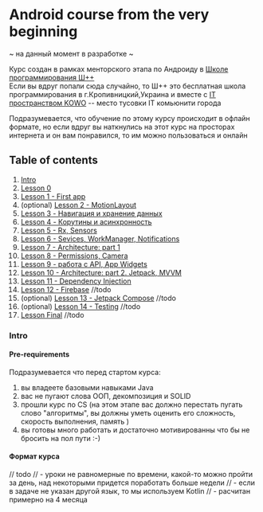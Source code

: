 # Android course from the very beginning
~ на данный момент в разработке ~  

Курс создан в рамках менторского этапа по Андроиду в [Школе программирования Ш++](https://programming.kr.ua/ua/)  
Если вы вдруг попали сюда случайно, то Ш++ это бесплатная школа программирования в г.Кропивницкий,Украина 
и вместе с [IT пространством KOWO](https://kowo.me/) -- место тусовки IT комьюнити города
   
Подразумевается, что обучение по этому курсу происходит в офлайн формате, но если вдруг вы наткнулись на этот курс на 
просторах интернета и он вам понравился, то им можно пользоваться и онлайн 


## Table of contents
1. [Intro](readme.md#Intro) 
2. [Lesson 0](lessons/lesson__0.md)
3. [Lesson 1 - First app](lessons/lesson_1.md)
4. (optional) [Lesson 2 - MotionLayout](lessons/lesson_2.md)
5. [Lesson 3 - Навигация и хранение данных](lessons/lesson_3.md)
6. [Lesson 4 - Корутины и асинхронность](lessons/lesson_4.md)
7. [Lesson 5 - Rx, Sensors](lessons/lesson_5.md)
8. [Lesson 6 - Sevices, WorkManager, Notifications](lessons/lesson_6.md)
10. [Lesson 7 - Architecture: part 1](lessons/lesson_7.md)
11. [Lesson 8 - Permissions, Camera](lessons/lesson_8.md) 
12. [Lesson 9 - работа с API, App Widgets](lessons/lesson_9.md)
13. [Lesson 10 - Architecture: part 2. Jetpack, MVVM](lessons/lesson_10.md)	
14. [Lesson 11 - Dependency Injection](lessons/lesson_11.md)  
15. [Lesson 12 - Firebase](lessons/lesson_12.md) //todo
15. (optional) [Lesson 13 - Jetpack Compose](lessons/lesson_13.md) //todo
16. (optional) [Lesson 14 - Testing](lessons/lesson_14.md) //todo
17. [Lesson Final](lessons/lesson_final.md) //todo


### Intro 
#### Pre-requirements 
Подразумевается что перед стартом курса:
1. вы владеете базовыми навыками Java
2. вас не пугают слова ООП, декомпозиция и SOLID
3. прошли курс по CS (на этом этапе вас должно перестать пугать слово "алгоритмы", 
вы должны уметь оценить его сложность, скорость выполнения, память ) 
4. вы готовы много работать и достаточно мотивированны что бы не бросить на пол пути :-) 

#### Формат курса 
// todo 
// - уроки не равномерные по времени, какой-то можно пройти за день, над некоторыми придется поработать больше недели 
// - если в задаче не указан другой язык, то мы используем Kotlin
// - расчитан примерно на 4 месяца 
